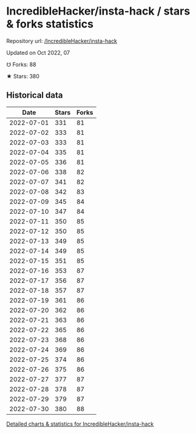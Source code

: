# IncredibleHacker/insta-hack / stars & forks statistics

Repository url: [/IncredibleHacker/insta-hack](https://github.com/IncredibleHacker/insta-hack)

Updated on Oct 2022, 07

☋ Forks: 88

★ Stars: 380

## Historical data
| Date | Stars | Forks |
|------|-------|-------|
| 2022-07-01 | 331 | 81 | 
| 2022-07-02 | 333 | 81 | 
| 2022-07-03 | 333 | 81 | 
| 2022-07-04 | 335 | 81 | 
| 2022-07-05 | 336 | 81 | 
| 2022-07-06 | 338 | 82 | 
| 2022-07-07 | 341 | 82 | 
| 2022-07-08 | 342 | 83 | 
| 2022-07-09 | 345 | 84 | 
| 2022-07-10 | 347 | 84 | 
| 2022-07-11 | 350 | 85 | 
| 2022-07-12 | 350 | 85 | 
| 2022-07-13 | 349 | 85 | 
| 2022-07-14 | 349 | 85 | 
| 2022-07-15 | 351 | 85 | 
| 2022-07-16 | 353 | 87 | 
| 2022-07-17 | 356 | 87 | 
| 2022-07-18 | 357 | 87 | 
| 2022-07-19 | 361 | 86 | 
| 2022-07-20 | 362 | 86 | 
| 2022-07-21 | 363 | 86 | 
| 2022-07-22 | 365 | 86 | 
| 2022-07-23 | 368 | 86 | 
| 2022-07-24 | 369 | 86 | 
| 2022-07-25 | 374 | 86 | 
| 2022-07-26 | 375 | 86 | 
| 2022-07-27 | 377 | 87 | 
| 2022-07-28 | 378 | 87 | 
| 2022-07-29 | 379 | 87 | 
| 2022-07-30 | 380 | 88 | 


[Detailed charts & statistics for IncredibleHacker/insta-hack](https://reviewgithub.com/rep/IncredibleHacker/insta-hack)
